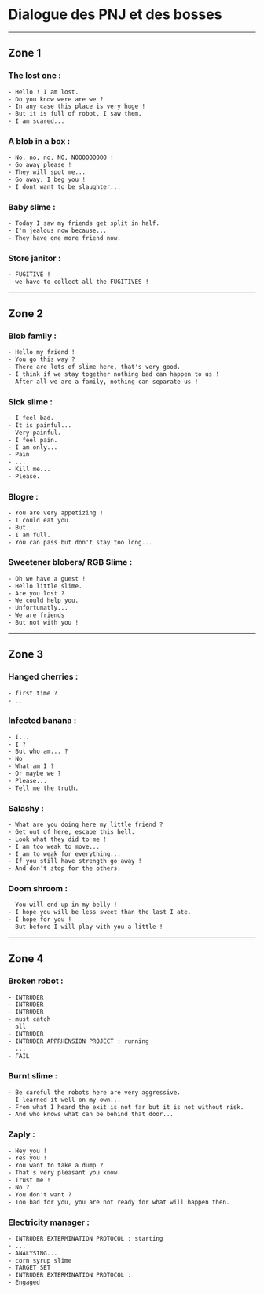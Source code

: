 # Dialogue des PNJ et des bosses

---

## Zone 1

### The lost one :

```txt
- Hello ! I am lost.
- Do you know were are we ?
- In any case this place is very huge !
- But it is full of robot, I saw them.
- I am scared...
```

### A blob in a box :

```txt
- No, no, no, NO, NOOOOOOOOO !
- Go away please !
- They will spot me...
- Go away, I beg you !
- I dont want to be slaughter...
```

### Baby slime :

```txt
- Today I saw my friends get split in half.
- I'm jealous now because...
- They have one more friend now.
```

### Store janitor :

```txt
- FUGITIVE !
- we have to collect all the FUGITIVES !
```

---

## Zone 2

### Blob family :

```txt
- Hello my friend !
- You go this way ?
- There are lots of slime here, that's very good.
- I think if we stay together nothing bad can happen to us !
- After all we are a family, nothing can separate us !
```

### Sick slime :

```txt
- I feel bad.
- It is painful...
- Very painful.
- I feel pain.
- I am only...
- Pain
- ...
- Kill me...
- Please.
```

### Blogre :

```txt
- You are very appetizing !
- I could eat you
- But...
- I am full.
- You can pass but don't stay too long...
```

### Sweetener blobers/ RGB Slime :

```txt
- Oh we have a guest !
- Hello little slime.
- Are you lost ?
- We could help you.
- Unfortunatly...
- We are friends
- But not with you !
```

---

## Zone 3

### Hanged cherries :

```txt
- first time ?
- ...
```

### Infected banana :

```txt
- I...
- I ?
- But who am... ?
- No
- What am I ?
- Or maybe we ?
- Please...
- Tell me the truth.
```

### Salashy :

```txt
- What are you doing here my little friend ?
- Get out of here, escape this hell.
- Look what they did to me !
- I am too weak to move...
- I am to weak for everything...
- If you still have strength go away !
- And don't stop for the others.
```

### Doom shroom :

```txt
- You will end up in my belly !
- I hope you will be less sweet than the last I ate.
- I hope for you !
- But before I will play with you a little !
```

---

## Zone 4

### Broken robot :

```txt
- INTRUDER
- INTRUDER
- INTRUDER
- must catch
- all
- INTRUDER
- INTRUDER APPRHENSION PROJECT : running
- ...
- FAIL
```

### Burnt slime :

```txt
- Be careful the robots here are very aggressive.
- I learned it well on my own...
- From what I heard the exit is not far but it is not without risk.
- And who knows what can be behind that door...
```

### Zaply :

```txt
- Hey you !
- Yes you !
- You want to take a dump ?
- That's very pleasant you know.
- Trust me !
- No ?
- You don't want ?
- Too bad for you, you are not ready for what will happen then.
```

### Electricity manager :

```txt
- INTRUDER EXTERMINATION PROTOCOL : starting
- ...
- ANALYSING...
- corn syrup slime
- TARGET SET
- INTRUDER EXTERMINATION PROTOCOL :
- Engaged
```
